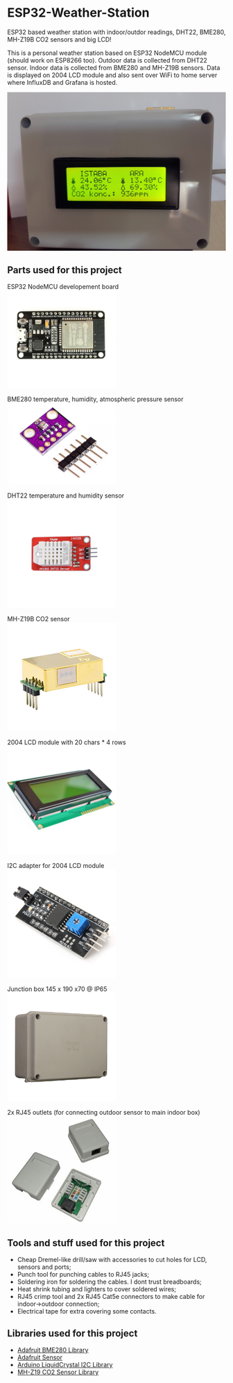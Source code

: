 # ESP32-Weather-Station
ESP32 based weather station with indoor/outdor readings, DHT22, BME280, MH-Z19B CO2 sensors and big LCD!

This is a personal weather station based on ESP32 NodeMCU module (should work on ESP8266 too). 
Outdoor data is collected from DHT22 sensor. Indoor data is collected from BME280 and MH-Z19B sensors. Data is displayed on 2004 LCD module and also sent over WiFi to home server where InfluxDB and Grafana is hosted.

<img src="/images/Finished_product.jpg" alt="Finished weather station" width="650"/>

## Parts used for this project

ESP32 NodeMCU developement board<br/>
<img src="/images/ESP32.jpg" alt="ESP32" width="250"/>

BME280 temperature, humidity, atmospheric pressure sensor<br/>
<img src="/images/BME280.jpg" alt="BME280" width="250"/>

DHT22 temperature and humidity  sensor<br/>
<img src="/images/DHT22.jpg" alt="DHT22" width="250"/>

MH-Z19B CO2 sensor<br/>
<img src="/images/MH-Z19B.jpg" alt="MH-Z19B" width="250"/>

2004 LCD module with 20 chars * 4 rows<br/>
<img src="/images/2004-LCD.jpg" alt="2004 LCD" width="250"/>

I2C adapter for 2004 LCD module<br/>
<img src="/images/I2C-Adapter-LCD.jpg" alt="I2C adapter LCD" width="250"/>

Junction box 145 x 190 x70 @ IP65<br/>
<img src="/images/Project_box.jpg" alt="Junction box" width="250"/>

2x RJ45 outlets (for connecting outdoor sensor to main indoor box)<br/>
<img src="/images/RJ45.jpg" alt="Junction box" width="250"/>

## Tools and stuff used for this project

* Cheap Dremel-like drill/saw with accessories to cut holes for LCD, sensors and ports;
* Punch tool for punching cables to RJ45 jacks;
* Soldering iron for soldering the cables. I dont trust breadboards;
* Heat shrink tubing and lighters to cover soldered wires;
* RJ45 crimp tool and 2x RJ45 Cat5e connectors to make cable for indoor->outdoor connection;
* Electrical tape for extra covering some contacts.

## Libraries used for this project

* [Adafruit BME280 Library](https://github.com/adafruit/Adafruit_BME280_Library)
* [Adafruit Sensor](https://github.com/adafruit/Adafruit_Sensor)
* [Arduino LiquidCrystal I2C Library](https://github.com/fdebrabander/Arduino-LiquidCrystal-I2C-library)
* [MH-Z19 CO2 Sensor Library](https://github.com/WifWaf/MH-Z19)
